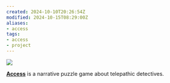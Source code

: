 ```yaml
---
created: 2024-10-10T20:26:54Z
modified: 2024-10-15T08:29:00Z
aliases:
- access
tags:
- access
- project
---
```


![](../blog/201710190302-banner.png)

**[Access](https://exodrifter.itch.io/access)** is a narrative puzzle game about telepathic detectives.
